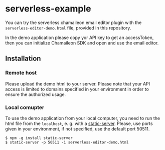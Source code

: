 # serverless-example

You can try the serverless chamaileon email editor plugin with the `serverless-editor-demo.html` file, provided in this repository.

In the demo application please copy yor API key to get an accessToken, then you can initialize Chamaileon SDK and open and use the email editor.

## Installation

### Remote host
Please upload the demo html to your server. Please note that your API access is limited to domains specified in your environment in order to ensure the authorized usage.


### Local comupter
To use the demo application from your local computer, you need to run the html file from the `localhost`, e. g. with a [static-server](https://www.npmjs.com/package/static-server). Please, use ports given in your environment, if not specified, use the default port 50511.

```console
$ npm -g install static-server
$ static-server -p 50511 -i serverless-editor-demo.html
```

